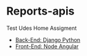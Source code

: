 # Reports-apis

Test Udes Home Assigment

* [Back-End: Django Python ](https://github.com/jstephenvar/reports-apis/blob/master/Back-End/ReportsAPIs/README.md)
* [Front-End:  Node Angular ](https://github.com/jstephenvar/reports-apis/blob/master/Front-End/ReceiptClient/README.md)